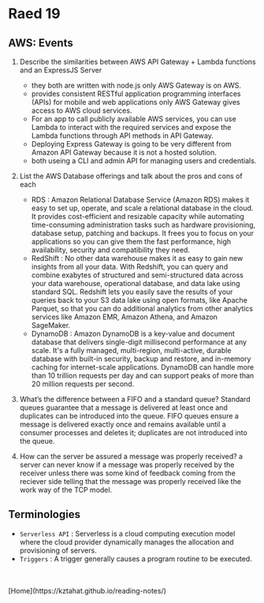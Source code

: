 # Raed 19

## AWS: Events

1. Describe the similarities between AWS API Gateway + Lambda functions and an ExpressJS Server

   - they both are written with node.js only AWS Gateway is on AWS.
   - provides consistent RESTful application programming interfaces (APIs) for mobile and web applications only AWS Gateway gives access to AWS cloud services.
   - For an app to call publicly available AWS services, you can use Lambda to interact with the required services and expose the Lambda functions through API methods in API Gateway.
   - Deploying Express Gateway is going to be very different from Amazon API Gateway because it is not a hosted solution.
   - both useing a CLI and admin API for managing users and credentials.

2. List the AWS Database offerings and talk about the pros and cons of each

   - RDS :
     Amazon Relational Database Service (Amazon RDS) makes it easy to set up, operate, and scale a relational database in the cloud. It provides cost-efficient and resizable capacity while automating time-consuming administration tasks such as hardware provisioning, database setup, patching and backups. It frees you to focus on your applications so you can give them the fast performance, high availability, security and compatibility they need.
   - RedShift :
     No other data warehouse makes it as easy to gain new insights from all your data. With Redshift, you can query and combine exabytes of structured and semi-structured data across your data warehouse, operational database, and data lake using standard SQL. Redshift lets you easily save the results of your queries back to your S3 data lake using open formats, like Apache Parquet, so that you can do additional analytics from other analytics services like Amazon EMR, Amazon Athena, and Amazon SageMaker.
   - DynamoDB :
     Amazon DynamoDB is a key-value and document database that delivers single-digit millisecond performance at any scale. It's a fully managed, multi-region, multi-active, durable database with built-in security, backup and restore, and in-memory caching for internet-scale applications. DynamoDB can handle more than 10 trillion requests per day and can support peaks of more than 20 million requests per second.

3. What’s the difference between a FIFO and a standard queue?
   Standard queues guarantee that a message is delivered at least once and duplicates can be introduced into the queue. FIFO queues ensure a message is delivered exactly once and remains available until a consumer processes and deletes it; duplicates are not introduced into the queue.

4. How can the server be assured a message was properly received?
   a server can never know if a message was properly received by the receiver unless there was some kind of feedback coming from the reciever side telling that the message was properly received like the work way of the TCP model.

## Terminologies

- `Serverless API` : Serverless is a cloud computing execution model where the cloud provider dynamically manages the allocation and provisioning of servers.
- `Triggers` : A trigger generally causes a program routine to be executed.

<br />
<br />
[Home](https://kztahat.github.io/reading-notes/)

